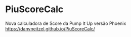 # PiuScoreCalc
Nova calculadora de Score da Pump It Up versão Phoenix
<br>
<a href="https://danvneitzel.github.io/PiuScoreCalc/" target="_blank">https://danvneitzel.github.io/PiuScoreCalc/</a>
